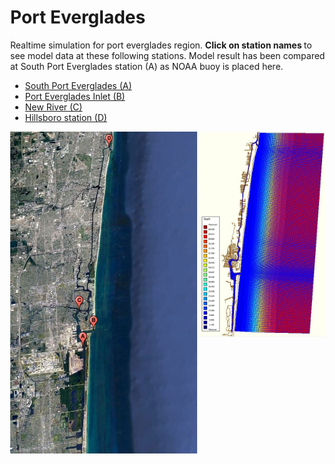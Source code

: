 
<html>  
 <body>
  
 <meta name="viewport" content="width=device-width, initial-scale=1">
<link rel="stylesheet" href="https://cdnjs.cloudflare.com/ajax/libs/font-awesome/4.7.0/css/font-awesome.min.css">
<style>
body {margin:0;}

.icon-bar {
  width: 100%;
  background-color: #555;
  overflow: auto;
}

.icon-bar a {
  float: left;
  width: 20%;
  text-align: center;
  padding: 12px 0;
  transition: all 0.3s ease;
  color: white;
  font-size: 36px;
}

.icon-bar a:hover {
  background-color: #000;
}

.active {
  background-color: #4CAF50;
}
</style>

<div class="icon-bar">
  <a class="active" href="https://realtimefl.github.io/PortEverglades/"><i class="fa fa-home"></i></a> 
  <a href="#"><i class="fa fa-search"></i></a> 
  <a href="#"><i class="fa fa-envelope"></i></a> 
  <a href="#"><i class="fa fa-globe"></i></a>
  <a href="AbouT Us"></a>
</div> 
  
  
  
 <div>
  <h1>Port Everglades</h1>
</div> 
<p>
Realtime simulation for port everglades region. <strong> Click on station names </strong> to see model data at these following stations. Model result has been compared at South Port Everglades station (A) as NOAA buoy is placed here.
</p>
 
<ul>
 <li><a href="waterlevel_porteverglades.jpg" target="_blank"> South Port Everglades (A)</a></li>
 <li><a href="waterlevel_evergladesinlet.jpg" target="_blank"> Port Everglades Inlet (B)</a></li>
 <li><a href="waterlevel_plantriver.jpg" target="_blank"> New River (C)</a></li>
 <li><a href="waterlevel_hillsboroinlet.jpg" target="_blank"> Hillsboro station (D)</a></li>
</ul>

  <a href="gmap4.JPG">
     <img src="gmap4.JPG" width="299" align="center">
  </a> 

  <a href="c24.JPG">
     <img src="c24.JPG" width="201" align="right">
 </a>
 </body> 
</html>




